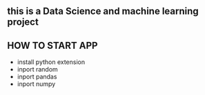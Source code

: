## this is a Data Science and machine learning project

## HOW TO START APP
- install python extension
- inport random
- inport pandas
- inport numpy